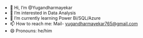 - 👋 Hi, I’m @Yugandharmayekar
- 👀 I’m interested in Data Analysis
- 🌱 I’m currently learning Power Bi/SQL/Azure
- 📫 How to reach me: Mail- yugandharmayekar765@gmail.com
- 😄 Pronouns: he/him

<!---
Yugandharmayekar/Yugandharmayekar is a ✨ special ✨ repository because its `README.md` (this file) appears on your GitHub profile.
You can click the Preview link to take a look at your changes.
--->
